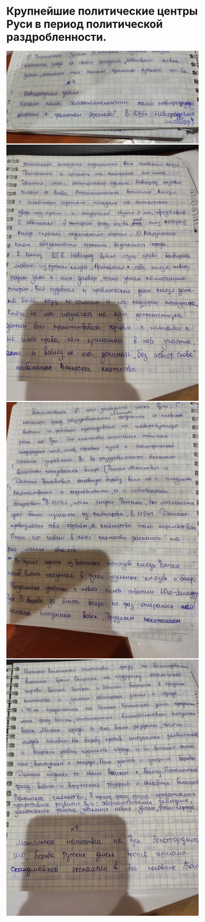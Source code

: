 ﻿# Крупнейшие политические центры Руси в период политической раздробленности.

![](./1.jpg)
![](./2.jpg)
![](./3.jpg)
![](./4.jpg)